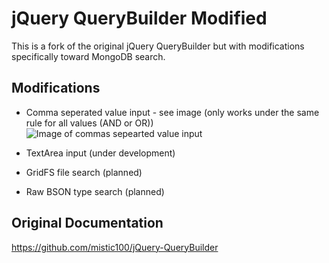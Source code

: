 # jQuery QueryBuilder Modified

This is a fork of the original jQuery QueryBuilder but with modifications specifically toward MongoDB search.

## Modifications 

 * Comma seperated value input - see image (only works under the same rule for all values (AND or OR))
 ![Image of commas sepearted value input](http://nosudo.co/code/src/1420270240834.png)

 * TextArea input (under development)
 * GridFS file search (planned)
 * Raw BSON type search (planned)

## Original Documentation

https://github.com/mistic100/jQuery-QueryBuilder
